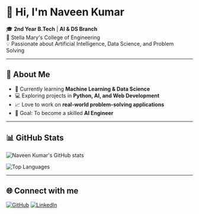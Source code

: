 # 👋 Hi, I'm Naveen Kumar  

🎓 **2nd Year B.Tech** | **AI & DS Branch**  
🏫 Stella Mary's College of Engineering  
💡 Passionate about Artificial Intelligence, Data Science, and Problem Solving  

---

## 🚀 About Me  
- 🌱 Currently learning **Machine Learning & Data Science**  
- 💻 Exploring projects in **Python, AI, and Web Development**  
- 📈 Love to work on **real-world problem-solving applications**  
- 🎯 Goal: To become a skilled **AI Engineer**  

---

## 📊 GitHub Stats  
 ![Naveen Kumar's GitHub stats](https://github-readme-stats.vercel.app/api?username=kumarmnaveen953-dot&show_icons=true&theme=radical)

![Top Languages](https://github-readme-stats.vercel.app/api/top-langs/?username=kumarmnaveen953-dot&layout=compact&theme=radical)  

---

## 🌐 Connect with me

[![GitHub](https://img.shields.io/badge/GitHub-000?style=for-the-badge&logo=github&logoColor=white)](https://github.com/kumarmnaveen953-dot)
[![LinkedIn](https://img.shields.io/badge/LinkedIn-0A66C2?style=for-the-badge&logo=linkedin&logoColor=white)](https://linkedin.com/https://www.linkedin.com/in/naveen-kumar-520308354?utm_source=share&utm_campaign=share_via&utm_content=profile&utm_medium=android_app)

